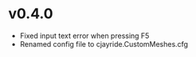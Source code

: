 # v0.4.0
- Fixed input text error when pressing F5
- Renamed config file to cjayride.CustomMeshes.cfg